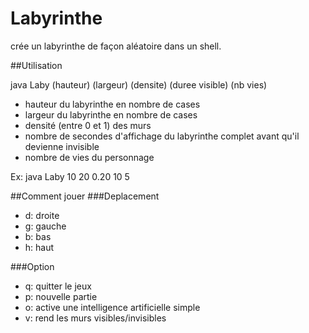 # Labyrinthe

crée un labyrinthe de façon aléatoire dans un shell.


##Utilisation

java Laby (hauteur) (largeur) (densite) (duree visible) (nb vies)

* hauteur du labyrinthe en nombre de cases 
* largeur du labyrinthe en nombre de cases
* densité (entre 0 et 1) des murs
* nombre de secondes d'affichage du labyrinthe complet avant qu'il devienne invisible
* nombre de vies du personnage 

Ex: java Laby 10 20 0.20 10 5


##Comment jouer
###Deplacement
* d: droite
* g: gauche
* b: bas
* h: haut

###Option
* q: quitter le jeux
* p: nouvelle partie
* o: active une intelligence artificielle simple
* v: rend les murs visibles/invisibles
